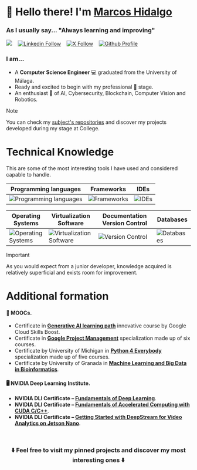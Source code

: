 # 👋 Hello there! I'm [Marcos Hidalgo](https://github.com/MarkosHB) 

### As I usually say... "Always learning and improving"

<a href="mailto:marcoshidalgobanos@gmail.com?subject=Hi%20Marcos%20Hidalgo"><img src="https://img.shields.io/badge/Gmail-%23D14836.svg?&style=flat&logo=gmail&logoColor=white"/></a> 
&nbsp;&nbsp; [![Linkedin Follow](https://img.shields.io/badge/LinkedIn-blue?logo=linkedin&logoColor=white&style=for-the-bad)](https://www.linkedin.com/in/marcoshidalgob)
&nbsp;&nbsp; [![X Follow](https://img.shields.io/twitter/follow/marcoshidalgob)](https://x.com/marcoshidalgob)
&nbsp;&nbsp; [![Github Profile](https://img.shields.io/badge/GitHub%20Profile-181717?style=flat&logo=github&logoColor=white&link=https%3A%2F%2Fgithub.com%2FMarkosHB)](https://github.com/MarkosHB)

### I am...

* A **Computer Science Engineer** 💻 graduated from the University of Málaga.
* Ready and excited to begin with my professional 💼 stage.
* An enthusiast 📖 of AI, Cybersecurity, Blockchain, Computer Vision and Robotics.

> [!Note]
> You can check my [subject's repositories](https://github.com/MarkosHB/MarkosHB/blob/main/UniversitySubjects.md) and discover my projects developed during my stage at College.


# Technical Knowledge
This are some of the most interesting tools I have used and considered capable to handle.

| **Programming languages** | **Frameworks** | **IDEs** |
|---------------------------|-----------------|------------------------------------------|
| ![Programming languages](https://skillicons.dev/icons?i=python,java,haskell,r,matlab,cpp,c&perline=10) | ![Frameworks](https://skillicons.dev/icons?i=django,flask,opencv,ros&perline=10) | ![IDEs](https://skillicons.dev/icons?i=pycharm,idea,vscode&perline=10) |

| **Operating Systems** | **Virtualization Software** | **Documentation Version Control** | **Databases** |
|-----------------------|-------------------|----------------------------------------|------------------|
| ![Operating Systems](https://skillicons.dev/icons?i=linux,windows,ubuntu,debian&perline=10) | ![Virtualization Software](https://skillicons.dev/icons?i=docker,kubernetes,anaconda&perline=10) | ![Version Control](https://skillicons.dev/icons?i=git,github,markdown,latex&perline=10) | ![Databases](https://skillicons.dev/icons?i=supabase,postgres,sqlite&perline=10)

<!-- 
| **Currently Learning** |
|------------------|
| ![Currently Learning](https://skillicons.dev/icons?i=tensorflow,pytorch,kali&perline=10) |
-->

> [!Important]
> As you would expect from a junior developer, knowledge acquired is relatively superficial and exists room for improvement.


# Additional formation

#### 🚀 MOOCs.
*  Certificate in **[Generative AI learning path](https://www.cloudskillsboost.google/journeys/118)** innovative course by Google Cloud Skills Boost.
*  Certificate in **[Google Project Management](https://www.coursera.org/professional-certificates/google-project-management?)** specialization made up of six courses.
*  Certificate by University of Michigan in **[Python 4 Everybody](https://www.coursera.org/specializations/python)** specialization made up of five courses.
*  Certificate by University of Granada in **[Machine Learning and Big Data in Bioinformatics](https://abierta.ugr.es/course/view.php?id=57)**.

#### 🖥️ NVIDIA Deep Learning Institute.
*  **NVIDIA DLI Certificate – [Fundamentals of Deep Learning](https://courses.nvidia.com/certificates/fa23c9b1177f481e98165b17fb69fc9d)**.
*  **NVIDIA DLI Certificate – [Fundamentals of Accelerated Computing with CUDA C/C++](https://courses.nvidia.com/certificates/9cdf38e81db44420b09072d8b91d7e85)**. 
*  **NVIDIA DLI Certificate – [Getting Started with DeepStream for Video Analytics on Jetson Nano](https://courses.nvidia.com/certificates/22239167c9994f60884829f671b29c3a)**.

&nbsp;
<h3 align=center>
  ⬇️ Feel free to visit my pinned projects and discover my most interesting ones ⬇️
</h3>
